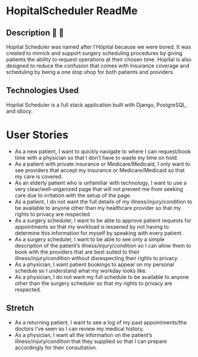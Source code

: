 # HopitalScheduler ReadMe
## Description :calendar: :face_with_head_bandage:
Hopital Scheduler was named after l'Hôpital because we were bored. It was created to mimick and support surgery scheduling procedures by giving patients the ability to request operations at their chosen time. Hopital is also designed to reduce the confusion that comes with Insurance coverage and scheduling by being a one stop shop for both patients and providers.

## Technologies Used 
Hopital Scheduler is a full stack application built with Django, PostgreSQL, and idiocy.
# User Stories 
- As a new patient, I want to quickly navigate to where I can request/book time with a physician so that I don’t have to waste my time on hold.
- As a patient with private insurance or Medicare/Medicaid, I only want to see providers that accept my insurance or Medicare/Medicaid so that my care is covered.
- As an elderly patient who is unfamiliar with technology, I want to use a very clear/well-organized page that will not prevent me from seeking care due to irritation with the setup of the page.
- As a patient, I do not want the full details of my illness/injury/condition to be available to anyone other than my healthcare provider so that my rights to privacy are respected
- As a surgery scheduler, I want to be able to approve patient requests for appointments so that my workload is lessened by not having to determine this information for myself by speaking with every patient.
- As a surgery scheduler, I want to be able to see only a simple description of the patient’s illness/injury/condition so I can allow them to book with the providers that are best suited to their illness/injury/condition without disrespecting their rights to privacy.
- As a physician, I want patient bookings to appear on my personal schedule so I understand what my workday looks like.
- As a physician, I do not want my full schedule to be available to anyone other than the surgery scheduler so that my rights to privacy are respected.
## Stretch 
- As a returning patient, I want to see a log of my past appointments/the doctors I’ve seen so I can review my medical history.
- As a physician, I want all the information on the patient’s illness/injury/condition that they supplied so that I can prepare accordingly for their consultation.
